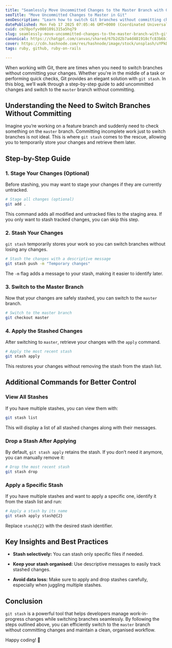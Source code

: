 ```yaml
---
title: "Seamlessly Move Uncommitted Changes to the Master Branch with Git"
seoTitle: "Move Uncommitted Changes to Master in Git"
seoDescription: "Learn how to switch Git branches without committing changes using `git stash`, ensuring an efficient and organized workflow"
datePublished: Mon Feb 17 2025 07:05:46 GMT+0000 (Coordinated Universal Time)
cuid: cm78pofyv000109i315a5hq79
slug: seamlessly-move-uncommitted-changes-to-the-master-branch-with-git
canonical: https://chatgpt.com/canvas/shared/67b2d2b7a4d481918cfc83b6b1562a96
cover: https://cdn.hashnode.com/res/hashnode/image/stock/unsplash/uYPkDlJJyfY/upload/4308494f0ab1ac67c08b314ffb081b62.jpeg
tags: ruby, github, ruby-on-rails

---
```


When working with Git, there are times when you need to switch branches without committing your changes. Whether you're in the middle of a task or performing quick checks, Git provides an elegant solution with `git stash`. In this blog, we’ll walk through a step-by-step guide to add uncommitted changes and switch to the `master` branch without committing.

## Understanding the Need to Switch Branches Without Committing

Imagine you’re working on a feature branch and suddenly need to check something on the `master` branch. Committing incomplete work just to switch branches is not ideal. This is where `git stash` comes to the rescue, allowing you to temporarily store your changes and retrieve them later.

## Step-by-Step Guide

### 1\. Stage Your Changes (Optional)

Before stashing, you may want to stage your changes if they are currently untracked.

```bash
# Stage all changes (optional)
git add .
```

This command adds all modified and untracked files to the staging area. If you only want to stash tracked changes, you can skip this step.

### 2\. Stash Your Changes

`git stash` temporarily stores your work so you can switch branches without losing any changes.

```bash
# Stash the changes with a descriptive message
git stash push -m "Temporary changes"
```

The `-m` flag adds a message to your stash, making it easier to identify later.

### 3\. Switch to the Master Branch

Now that your changes are safely stashed, you can switch to the `master` branch.

```bash
# Switch to the master branch
git checkout master
```

### 4\. Apply the Stashed Changes

After switching to `master`, retrieve your changes with the `apply` command.

```bash
# Apply the most recent stash
git stash apply
```

This restores your changes without removing the stash from the stash list.

## Additional Commands for Better Control

### View All Stashes

If you have multiple stashes, you can view them with:

```bash
git stash list
```

This will display a list of all stashed changes along with their messages.

### Drop a Stash After Applying

By default, `git stash apply` retains the stash. If you don’t need it anymore, you can manually remove it:

```bash
# Drop the most recent stash
git stash drop
```

### Apply a Specific Stash

If you have multiple stashes and want to apply a specific one, identify it from the stash list and run:

```bash
# Apply a stash by its name
git stash apply stash@{2}
```

Replace `stash@{2}` with the desired stash identifier.

## Key Insights and Best Practices

* **Stash selectively:** You can stash only specific files if needed.
    
* **Keep your stash organised:** Use descriptive messages to easily track stashed changes.
    
* **Avoid data loss:** Make sure to apply and drop stashes carefully, especially when juggling multiple stashes.
    

## Conclusion

`git stash` is a powerful tool that helps developers manage work-in-progress changes while switching branches seamlessly. By following the steps outlined above, you can efficiently switch to the `master` branch without committing changes and maintain a clean, organised workflow.

Happy coding! 🚀